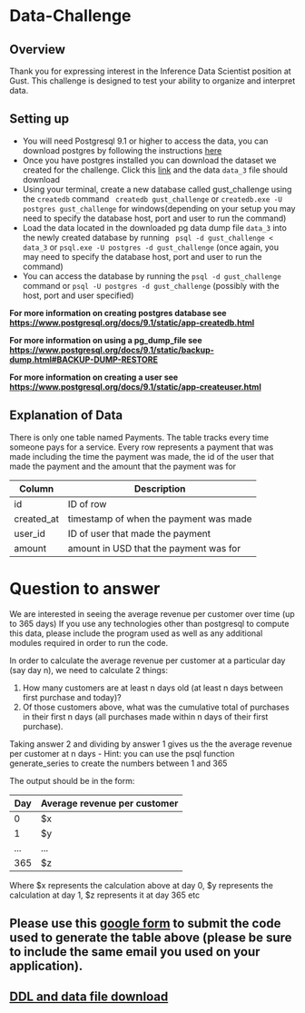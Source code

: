 # Data-Challenge

## Overview

Thank you for expressing interest in the Inference Data Scientist position at Gust.
This challenge is designed to test your ability to organize and interpret data.

## Setting up

- You will need Postgresql 9.1 or higher to access the data, you can download postgres by following the instructions [here](https://www.postgresql.org/download/)
- Once you have postgres installed you can download the dataset we created for the challenge. Click this [link](https://s3.amazonaws.com/gust-data-challenge/data_3) and the data `data_3` file should download
- Using your terminal, create a new database called gust_challenge using the `createdb` command ` createdb gust_challenge` or `createdb.exe -U postgres gust_challenge` for windows(depending on your setup you may need to specify the database host, port and user to run the command)
- Load the data located in the downloaded pg data dump file `data_3` into the newly created database by running ` psql -d gust_challenge < data_3` or `psql.exe -U postgres -d gust_challenge` (once again, you may need to specify the database host, port and user to run the command)
- You can access the database by running the `psql -d gust_challenge` command or `psql -U postgres -d gust_challenge` (possibly with the host, port and user specified)

**For more information on creating postgres database see https://www.postgresql.org/docs/9.1/static/app-createdb.html**

**For more information on using a pg_dump_file see https://www.postgresql.org/docs/9.1/static/backup-dump.html#BACKUP-DUMP-RESTORE**

**For more information on creating a user see https://www.postgresql.org/docs/9.1/static/app-createuser.html**

## Explanation of Data

There is only one table named Payments. The table tracks every time someone pays for a service. Every row represents a payment that was made including the time the payment was made, the id of the user that made the payment and the amount that the payment was for

|Column|Description|
|---|---|
|id| ID of row|
|created_at|timestamp of when the payment was made|
|user_id| ID of user that made the payment|
|amount| amount in USD that the payment was for

# Question to answer

We are interested in seeing the average revenue per customer over time (up to 365 days)
If you use any technologies other than postgresql to compute this data, please include the program used as well as any additional modules required in order to run the code.

In order to calculate the average revenue per customer at a particular day (say day n), we need to calculate 2 things:
  1. How many customers are at least n days old (at least n days between first purchase and today)?
  1. Of those customers above, what was the cumulative total of purchases in their first n days (all purchases made within n days of their first purchase).

Taking answer 2 and dividing by answer 1 gives us the the average revenue per customer at n days
    - Hint: you can use the psql function generate_series to create the numbers between 1 and 365
    
The output should be in the form:

|Day|Average revenue per customer|
|---|---|
|0|$x|
|1|$y|
|...|...|
|365| $z|

Where $x represents the calculation above at day 0, $y represents the calculation at day 1, $z represents it at day 365 etc
## Please use this [google form](https://docs.google.com/forms/d/e/1FAIpQLSdJTfdy_hO8V2F6X0phOXijgV27HzRUvEFV1-JqeC3RtiE5YA/viewform) to submit the code used to generate the table above (please be sure to include the same email you used on your application).

## [DDL and data file download](https://s3.amazonaws.com/gust-data-challenge/data_3)
